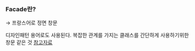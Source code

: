 ### Facade란?
→ 프랑스어로 정면 창문

디자인패턴 용어로도 사용된다.
복잡한 관계를 가지는 클래스를 간단하게 사용하기위한 창문 같은 것
[참고자료](https://shimooka.hateblo.jp/entry/20141215/1418620292)